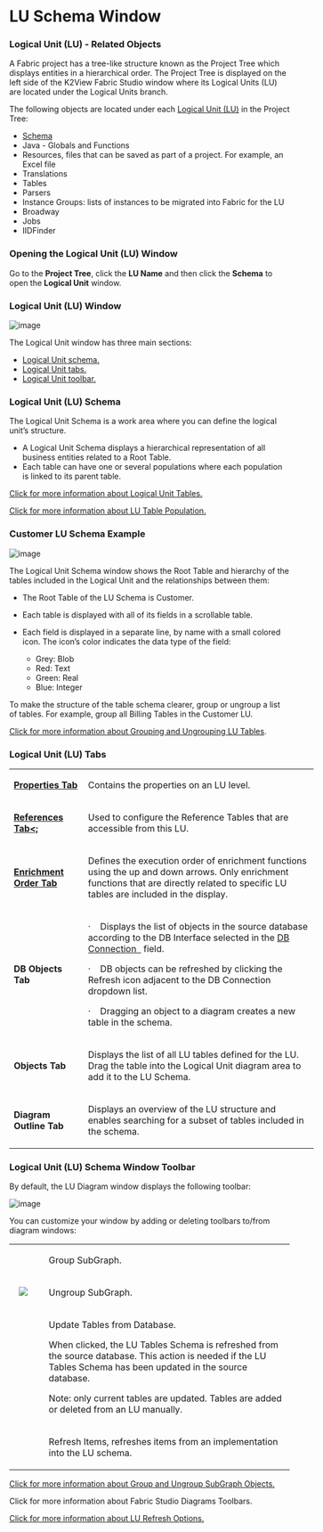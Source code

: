 # LU Schema Window

### Logical Unit (LU) - Related Objects
A Fabric project has a tree-like structure known as the Project Tree which displays entities in a hierarchical order. The Project Tree is displayed on the left side of the K2View Fabric Studio window where its Logical Units (LU) are located under the Logical Units branch.

The following objects are located under each [Logical Unit (LU)](https://github.com/k2view-academy/K2View-Academy/blob/master/articles/03_logical_units/01_LU_overview.md) in the Project Tree:
* [Schema](https://github.com/k2view-academy/K2View-Academy/wiki/Logical-Unit-Schema-Window#logical-unit-lu-schema)
* Java - Globals and Functions
* Resources, files that can be saved as part of a project. For example, an Excel file
* Translations
* Tables
* Parsers
* Instance Groups: lists of instances to be migrated into Fabric for the LU 
* Broadway
* Jobs
* IIDFinder 

### Opening the Logical Unit (LU) Window
Go to the **Project Tree**, click the **LU Name** and then click the **Schema** to open the **Logical Unit** window.

### Logical Unit (LU) Window
![image](https://github.com/k2view-academy/K2View-Academy/blob/master/articles/03_logical_units/images/1.3_LU_Schema_WIndow.PNG)


The Logical Unit window has three main sections:
* [Logical Unit schema.](https://github.com/k2view-academy/K2View-Academy/blob/master/articles/03_logical_units/03_LU_schema_window.md#logical-unit-lu-schema)
* [Logical Unit tabs.](https://github.com/k2view-academy/K2View-Academy/blob/master/articles/03_logical_units/03_LU_schema_window.md#logical-unit-lu-tabs)
* [Logical Unit toolbar.](https://github.com/k2view-academy/K2View-Academy/blob/master/articles/03_logical_units/03_LU_schema_window.md#logical-unit-lu-schema-window-toolbar) 

### Logical Unit (LU) Schema
The Logical Unit Schema is a work area where you can define the logical unit’s structure. 
* A Logical Unit Schema displays a hierarchical representation of all business entities related to a Root Table. 
* Each table can have one or several populations where each population is linked to its parent table.


[Click for more information about Logical Unit Tables.](https://github.com/k2view-academy/K2View-Academy/blob/master/articles/02_LU_tables/01_LU_tables_overview.md)

[Click for more information about LU Table Population.](https://github.com/k2view-academy/K2View-Academy/blob/master/articles/03_logical_units/12_LU_hierarchy_and_linking_table_population.md)

### Customer LU Schema Example 

![image](https://github.com/k2view-academy/K2View-Academy/blob/master/articles/03_logical_units/images/1.4_LU_schema_example.png)

The Logical Unit Schema window shows the Root Table and hierarchy of the tables included in the Logical Unit and the relationships between them:
* The Root Table of the LU Schema is Customer. 
* Each table is displayed with all of its fields in a scrollable table.
* Each field is displayed in a separate line, by name with a small colored icon. The icon’s color indicates the data type of the field:

    * Grey: Blob
    * Red: Text
    * Green: Real
    * Blue: Integer

To make the structure of the table schema clearer, group or ungroup a list of tables. For example, group all Billing Tables in the Customer LU.

[Click for more information about Grouping and Ungrouping LU Tables](https://github.com/k2view-academy/K2View-Academy/blob/master/articles/03_logical_units/16_LU_schema_group_and_ungroup_tables.md).

### Logical Unit (LU) Tabs

<table style="width: 547px;">
<tbody>
<tr style="mso-yfti-irow: 0; mso-yfti-firstrow: yes; mso-prop-change: 'Einav Velan' 20200412T1629;">
<td style="width: 119px;">
<p><a href="https://github.com/k2view-academy/K2View-Academy/blob/master/articles/03_logical_units/04_LU_properties.md"><b>Properties Tab<b></a>
</td>
<td style="width: 414px;">
<p>Contains the properties on an LU level.</p>
</td>
</tr>
<tr style="mso-yfti-irow: 1; mso-prop-change: 'Einav Velan' 20200412T1629;">
<td style="width: 119px;">
<p><strong><a href="https://github.com/k2view-academy/K2View-Academy/wiki/LU-Schema---Editing-References-Tab">References Tab<;</a></p>
</td>
<td style="width: 414px;">
<p>Used to configure the Reference Tables that are accessible from this LU.</p>
</td>
</tr>
<tr style="mso-yfti-irow: 2; mso-prop-change: 'Einav Velan' 20200412T1629;">
<td style="width: 119px;">
<p><a href="https://github.com/k2view-academy/K2View-Academy/wiki/Edit-Enrichment-Order"><b>Enrichment Order Tab<b></p>
</td>
<td style="width: 414px;">
<p>Defines the execution order of enrichment functions  using the up and down arrows. Only enrichment functions that are directly related to specific LU tables are included in the display. </p>

</td>
</tr>
<tr style="mso-yfti-irow: 3; mso-prop-change: 'Einav Velan' 20200412T1629;">
<td style="width: 119px;">
<p><strong>DB Objects Tab</strong></p>
</td>
<td style="width: 414px;">
<p>&middot;&nbsp;&nbsp;&nbsp; Displays the list of objects in the source database according to the DB Interface selected in the <a href="https://github.com/k2view-academy/K2View-Academy/wiki/Auto-Discovery-Wizard#step-1-define-the-db-interface">DB Connection &nbsp;</a> field.</p>
<p>&middot;&nbsp;&nbsp;&nbsp; DB objects can be refreshed by clicking the Refresh icon adjacent to the DB Connection dropdown list.</p>
<p>&middot;&nbsp;&nbsp;&nbsp; Dragging an object to a diagram creates a new table in the schema. &nbsp;</p>
</td>
</tr>
<tr style="mso-yfti-irow: 4; mso-prop-change: 'Einav Velan' 20200412T1629;">
<td style="width: 119px;">
<p><strong>Objects Tab</strong></p>
</td>
<td style="width: 414px;">
<p>Displays the list of all  LU tables  defined for the LU. Drag the table into the Logical Unit diagram area to add it to the LU Schema.</p>
</td>
</tr>
<tr style="mso-yfti-irow: 5; mso-yfti-lastrow: yes; mso-prop-change: 'Einav Velan' 20200412T1629;">
<td style="width: 119px;">
<p><strong>Diagram Outline Tab</strong></p>
</td>
<td style="width: 414px;">
<p>Displays an overview of the LU structure and enables searching for a subset of tables included in the schema.</p>
</td>
</tr>
</tbody>
</table>



### Logical Unit (LU) Schema Window Toolbar
By default, the LU Diagram window displays the following toolbar:

![image](https://k2vacademy.s3.amazonaws.com/Fabric/1_LU_Schema_and_Overview/1.3_Logical_Unit_Schema_Window/1.3_LU_Schema_Icons.png)

You can customize your window by adding or deleting toolbars to/from diagram windows:

<table>
<tbody>
<tr>
<td width="60">&nbsp; <img src="https://k2vacademy.s3.amazonaws.com/Fabric/1_LU_Schema_and_Overview/1.3_Logical_Unit_Schema_Window/1.3_logical_unit_schema_window_table_icon_1.png" alt="" /></td>
<td width="557">
<p>Group SubGraph.</p>
</td>
</tr>
<tr>
<td width="60">&nbsp; <img src="https://k2vacademy.s3.amazonaws.com/Fabric/1_LU_Schema_and_Overview/1.3_Logical_Unit_Schema_Window/1.3_logical_unit_schema_window_table_icon_2.png"/></td>
<td width="557">
<p>Ungroup SubGraph.</p>
</td>
</tr>
<tr>
<td width="60">&nbsp;<img src="https://k2vacademy.s3.amazonaws.com/Fabric/1_LU_Schema_and_Overview/1.3_Logical_Unit_Schema_Window/1.3_logical_unit_schema_window_table_icon_3.png" alt="" /></td>
<td width="557">
<p>Update Tables from Database.</p>
<p>When clicked, the LU Tables Schema is refreshed from the source database. This action is needed if the LU Tables Schema has been updated in the source database.</p>
<p>Note: only current tables are updated. Tables are added or deleted from an LU manually.</p>
</td>
</tr>
<tr>
<td width="60">&nbsp; <img src="https://k2vacademy.s3.amazonaws.com/Fabric/1_LU_Schema_and_Overview/1.3_Logical_Unit_Schema_Window/1.3_logical_unit_schema_window_table_icon_4.png" alt="" </td>
<td width="557">
<p>Refresh Items, refreshes items from an implementation into the LU schema.</p>
</td>
</tr>
</tbody>
</table>


[Click for more information about Group and Ungroup SubGraph Objects.](https://github.com/k2view-academy/K2View-Academy/wiki/LU-Schema---Group-and-Ungroup-Tables)

Click for more information about Fabric Studio Diagrams Toolbars.

[Click for more information about LU Refresh Options.](https://github.com/k2view-academy/K2View-Academy/wiki/LU-Schema-Refresh-Options)
